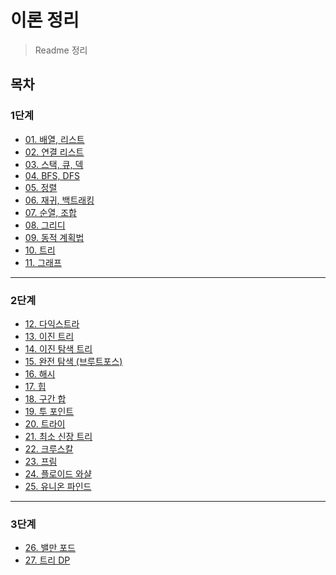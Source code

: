 # 이론 정리

> Readme 정리

## 목차
### 1단계
- [01. 배열, 리스트](https://github.com/seu0313/Algorithm/tree/master/%EC%A4%91%EC%9A%94%20%EC%9D%B4%EB%A1%A0/%EC%9D%B4%EB%A1%A0/1%EB%8B%A8%EA%B3%84/01.%20%EB%B0%B0%EC%97%B4%2C%20%EB%A6%AC%EC%8A%A4%ED%8A%B8)
- [02. 연결 리스트](https://github.com/seu0313/Algorithm/tree/master/%EC%A4%91%EC%9A%94%20%EC%9D%B4%EB%A1%A0/%EC%9D%B4%EB%A1%A0/1%EB%8B%A8%EA%B3%84/02.%20%EC%97%B0%EA%B2%B0%20%EB%A6%AC%EC%8A%A4%ED%8A%B8)
- [03. 스택, 큐, 덱](https://github.com/seu0313/Algorithm/tree/master/%EC%A4%91%EC%9A%94%20%EC%9D%B4%EB%A1%A0/%EC%9D%B4%EB%A1%A0/1%EB%8B%A8%EA%B3%84/03.%20%EC%8A%A4%ED%83%9D%2C%20%ED%81%90%2C%20%EB%8D%B1)
- [04. BFS, DFS](https://github.com/seu0313/Algorithm/tree/master/%EC%A4%91%EC%9A%94%20%EC%9D%B4%EB%A1%A0/%EC%9D%B4%EB%A1%A0/1%EB%8B%A8%EA%B3%84/04.%20BFS%2C%20DFS)
- [05. 정렬](https://github.com/seu0313/Algorithm/tree/master/%EC%A4%91%EC%9A%94%20%EC%9D%B4%EB%A1%A0/%EC%9D%B4%EB%A1%A0/1%EB%8B%A8%EA%B3%84/05.%20%EC%A0%95%EB%A0%AC)
- [06. 재귀, 백트래킹](https://github.com/seu0313/Algorithm/tree/master/%EC%A4%91%EC%9A%94%20%EC%9D%B4%EB%A1%A0/%EC%9D%B4%EB%A1%A0/1%EB%8B%A8%EA%B3%84/06.%20%EC%9E%AC%EA%B7%80%2C%20%EB%B0%B1%ED%8A%B8%EB%9E%98%ED%82%B9)
- [07. 순열, 조합](https://github.com/seu0313/Algorithm/tree/master/%EC%A4%91%EC%9A%94%20%EC%9D%B4%EB%A1%A0/%EC%9D%B4%EB%A1%A0/1%EB%8B%A8%EA%B3%84/07.%20%EC%88%9C%EC%97%B4%2C%20%EC%A1%B0%ED%95%A9)
- [08. 그리디](https://github.com/seu0313/Algorithm/tree/master/%EC%A4%91%EC%9A%94%20%EC%9D%B4%EB%A1%A0/%EC%9D%B4%EB%A1%A0/1%EB%8B%A8%EA%B3%84/08.%20%EA%B7%B8%EB%A6%AC%EB%94%94)
- [09. 동적 계획법](https://github.com/seu0313/Algorithm/tree/master/%EC%A4%91%EC%9A%94%20%EC%9D%B4%EB%A1%A0/%EC%9D%B4%EB%A1%A0/1%EB%8B%A8%EA%B3%84/09.%20%EB%8F%99%EC%A0%81%20%EA%B3%84%ED%9A%8D%EB%B2%95)
- [10. 트리](https://github.com/seu0313/Algorithm/tree/master/%EC%A4%91%EC%9A%94%20%EC%9D%B4%EB%A1%A0/%EC%9D%B4%EB%A1%A0/1%EB%8B%A8%EA%B3%84/10.%20%ED%8A%B8%EB%A6%AC)
- [11. 그래프](https://github.com/seu0313/Algorithm/tree/master/%EC%A4%91%EC%9A%94%20%EC%9D%B4%EB%A1%A0/%EC%9D%B4%EB%A1%A0/1%EB%8B%A8%EA%B3%84/11.%20%EA%B7%B8%EB%9E%98%ED%94%84)

---

### 2단계
- [12. 다익스트라]()
- [13. 이진 트리]()
- [14. 이진 탐색 트리](https://github.com/seu0313/Algorithm/tree/master/%EC%A4%91%EC%9A%94%20%EC%9D%B4%EB%A1%A0/%EC%9D%B4%EB%A1%A0/2%EB%8B%A8%EA%B3%84/14.%20%EC%9D%B4%EC%A7%84%20%ED%83%90%EC%83%89%20%ED%8A%B8%EB%A6%AC)
- [15. 완전 탐색 (브루트포스)]()
- [16. 해시]()
- [17. 힙](https://github.com/seu0313/Algorithm/tree/master/%EC%A4%91%EC%9A%94%20%EC%9D%B4%EB%A1%A0/%EC%9D%B4%EB%A1%A0/2%EB%8B%A8%EA%B3%84/17.%20%ED%9E%99)
- [18. 구간 합]()
- [19. 투 포인트]()
- [20. 트라이]()
- [21. 최소 신장 트리]()
- [22. 크루스칼]()
- [23. 프림]()
- [24. 플로이드 와샬]()
- [25. 유니온 파인드]()

---

### 3단계 
- [26. 밸만 포드]()
- [27. 트리 DP]()